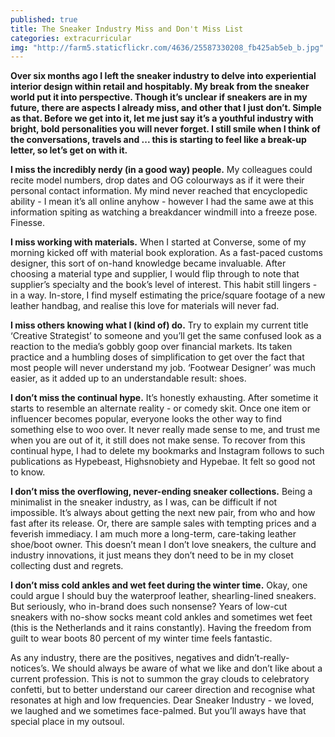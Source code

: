 ```yaml
---
published: true
title: The Sneaker Industry Miss and Don't Miss List
categories: extracurricular
img: "http://farm5.staticflickr.com/4636/25587330208_fb425ab5eb_b.jpg"
---
```

**Over six months ago I left the sneaker industry to delve into experiential interior design within retail and hospitably. My break from the sneaker world put it into perspective. Though it’s unclear if sneakers are in my future, there are aspects I already miss, and other that I just don’t. Simple as that. Before we get into it, let me just say it’s a youthful industry with bright, bold personalities you will never forget. I still smile when I think of the conversations, travels and ... this is starting to feel like a break-up letter, so let’s get on with it.**

**I miss the incredibly nerdy (in a good way) people.** My colleagues could recite model numbers, drop dates and OG colourways as if it were their personal contact information. My mind never reached that encyclopedic ability - I mean it’s all online anyhow - however I had the same awe at this information spiting as watching a breakdancer windmill into a freeze pose. Finesse.

**I miss working with materials.** When I started at Converse, some of my morning kicked off with material book exploration. As a fast-paced customs designer, this sort of on-hand knowledge became invaluable. After choosing a material type and supplier, I would flip through to note that supplier’s specialty and the book’s level of interest. This habit still lingers - in a way. In-store, I find myself estimating the price/square footage of a new leather handbag, and realise this love for materials will never fad. 

**I miss others knowing what I (kind of) do.** Try to explain my current title ‘Creative Strategist’ to someone and you’ll get the same confused look as a reaction to the media’s gobbly goop over financial markets. Its taken practice and a humbling doses of simplification to get over the fact that most people will never understand my job. ‘Footwear Designer’ was much easier, as it added up to an understandable result: shoes. 

**I don’t miss the continual hype.** It’s honestly exhausting. After sometime it starts to resemble an alternate reality - or comedy skit. Once one item or influencer becomes popular, everyone looks the other way to find something else to woo over. It never really made sense to me, and trust me when you are out of it, it still does not make sense. To recover from this continual hype, I had to delete my bookmarks and Instagram follows to such publications as Hypebeast, Highsnobiety and Hypebae. It felt so good not to know.

**I don’t miss the overflowing, never-ending sneaker collections.** Being a minimalist in the sneaker industry, as I was, can be difficult if not impossible. It’s always about getting the next new pair, from who and how fast after its release. Or, there are sample sales with tempting prices and a feverish immediacy. I am much more a long-term, care-taking leather shoe/boot owner. This doesn’t mean I don’t love sneakers, the culture and industry innovations, it just means they don’t need to be in my closet collecting dust and regrets. 

**I don’t miss cold ankles and wet feet during the winter time.** Okay, one could argue I should buy the waterproof leather, shearling-lined sneakers. But seriously, who in-brand does such nonsense? Years of low-cut sneakers with no-show socks meant cold ankles and sometimes wet feet (this is the Netherlands and it rains constantly). Having the freedom from guilt to wear boots 80 percent of my winter time feels fantastic. 

As any industry, there are the positives, negatives and didn’t-really-notices’s. We should always be aware of what we like and don’t like about a current profession. This is not to summon the gray clouds to celebratory confetti, but to better understand our career direction and recognise what resonates at high and low frequencies. Dear Sneaker Industry - we loved, we laughed and we sometimes face-palmed. But you’ll aways have that special place in my outsoul.
